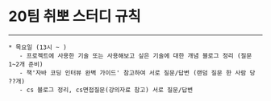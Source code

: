 # 20팀 취뽀 스터디 규칙

---
    * 목요일 (13시 ~ )
       - 프로젝트에 사용한 기술 또는 사용해보고 싶은 기술에 대한 개념 블로그 정리 (질문 1~2개 준비)
       - 책'자바 코딩 인터뷰 완벽 가이드' 참고하여 서로 질문/답변 (랜덤 질문 한 사람 당 ??개)
       - cs 블로그 정리, cs면접질문(강의자료 참고) 서로 질문/답변
